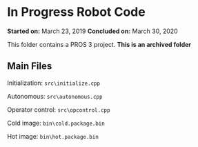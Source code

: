 # In Progress Robot Code

**Started on:** March 23, 2019
**Concluded on:** March 30, 2020

This folder contains a PROS 3 project.
**This is an archived folder**


## Main Files

Initialization: `src\initialize.cpp`

Autonomous: `src\autonomous.cpp`

Operator control: `src\opcontrol.cpp`


Cold image: `bin\cold.package.bin`

Hot image: `bin\hot.package.bin`
